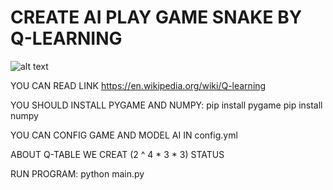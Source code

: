 # CREATE AI PLAY GAME SNAKE BY Q-LEARNING

![alt text](image.png)

YOU CAN READ LINK https://en.wikipedia.org/wiki/Q-learning

YOU SHOULD INSTALL PYGAME AND NUMPY:
pip install pygame
pip install numpy

YOU CAN CONFIG GAME AND MODEL AI IN config.yml

ABOUT Q-TABLE WE CREAT (2 ^ 4 * 3 * 3) STATUS

RUN PROGRAM:
python main.py
